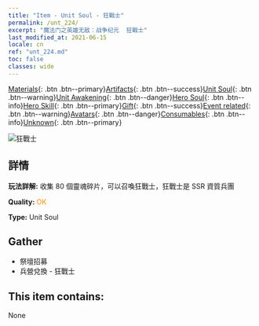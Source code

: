 ```yaml
---
title: "Item - Unit Soul - 狂戰士"
permalink: /unt_224/
excerpt: "魔法门之英雄无敌：战争纪元  狂戰士"
last_modified_at: 2021-06-15
locale: cn
ref: "unt_224.md"
toc: false
classes: wide
---
```

 [Materials](/ItemsCN/){: .btn .btn--primary}[Artifacts](/ItemsCN/Artifacts/){: .btn .btn--success}[Unit Soul](/ItemsCN/UnitSoul/){: .btn .btn--warning}[Unit Awakening](/ItemsCN/UnitAwakening/){: .btn .btn--danger}[Hero Soul](/ItemsCN/HeroSoul/){: .btn .btn--info}[Hero Skill](/ItemsCN/HeroSkill/){: .btn .btn--primary}[Gift](/ItemsCN/Gift/){: .btn .btn--success}[Event related](/ItemsCN/Events/){: .btn .btn--warning}[Avatars](/ItemsCN/Avatars/){: .btn .btn--danger}[Consumables](/ItemsCN/Consumables/){: .btn .btn--info}[Unknown](/ItemsCN/Unknown/){: .btn .btn--primary}

 ![狂戰士](/images/u/ti_kuangzhanshi.jpg)

## 詳情
 **玩法詳解:** 收集 80 個靈魂碎片，可以召喚狂戰士，狂戰士是 SSR 資質兵團

 **Quality:** <span style="color: #FF8C00">OK</span>

 **Type:** Unit Soul

## Gather

*    祭壇招募 
*    兵營兌換 - 狂戰士 

## This item contains:

  None

